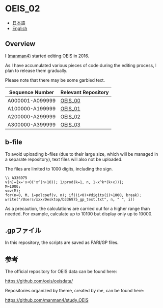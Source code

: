 # OEIS_02

- [日本語](README_ja.md)
- [English](README.md)

## Overview

I ([manman4](https://github.com/manman4)) started editing OEIS in 2016.

As I have accumulated various pieces of code during the editing process, I plan to release them gradually.

Please note that there may be some garbled text.

|  Sequence Number  |  Relevant Repository  |
| ---- | ---- |
|  A000001-A099999  |  [OEIS_00](https://github.com/manman4/OEIS_00)  |
|  A100000-A199999  |  [OEIS_01](https://github.com/manman4/OEIS_01)  |
|  A200000-A299999  |  [OEIS_02](https://github.com/manman4/OEIS_02)  |
|  A300000-A399999  |  [OEIS_03](https://github.com/manman4/OEIS_03)  |

## b-file

To avoid uploading b-files (due to their large size, which will be managed in a separate repository), text files will also not be uploaded.

The files are limited to 1000 digits, including the sign.

```PARI:
\\ A336975
v(n)={x='x+O('x^(n+10)); 1/prod(k=1, n, 1-x^k*(k+x))};
M=1000;
v=v(M);
for(n=0, M, i=polcoef(v, n); if((i<0)+#digits(i)>1000, break); write("/Users/xxx/Desktop/b336975_gp_test.txt", n, " ", i))
```

As a precaution, the calculations are carried out for a higher range than needed.
For example, calculate up to 10100 but display only up to 10000.

## .gpファイル

In this repository, the scripts are saved as PARI/GP files.

## 参考

The official repository for OEIS data can be found here:

https://github.com/oeis/oeisdata/

Repositories organized by theme, created by me, can be found here:

https://github.com/manman4/study_OEIS
